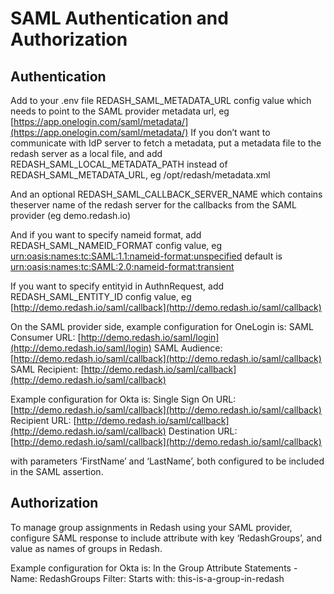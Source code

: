 # SAML Authentication and Authorization

## Authentication

Add to your .env file REDASH_SAML_METADATA_URL config value which needs to point to the SAML provider metadata url, eg [https://app.onelogin.com/saml/metadata/](https://app.onelogin.com/saml/metadata/) If you don’t want to communicate with IdP server to fetch a metadata, put a metadata file to the redash server as a local file, and add REDASH_SAML_LOCAL_METADATA_PATH instead of REDASH_SAML_METADATA_URL, eg /opt/redash/metadata.xml

And an optional REDASH_SAML_CALLBACK_SERVER_NAME which contains theserver name of the redash server for the callbacks from the SAML provider (eg demo.redash.io)

And if you want to specify nameid format, add REDASH_SAML_NAMEID_FORMAT config value, eg [urn:oasis:names:tc:SAML:1.1:nameid-format:unspecified](urn:oasis:names:tc:SAML:1.1:nameid-format:unspecified)
default is [urn:oasis:names:tc:SAML:2.0:nameid-format:transient](urn:oasis:names:tc:SAML:2.0:nameid-format:transient)

If you want to specify entityid in AuthnRequest, add REDASH_SAML_ENTITY_ID config value, eg [http://demo.redash.io/saml/callback](http://demo.redash.io/saml/callback)

On the SAML provider side, example configuration for OneLogin is:
SAML Consumer URL: [http://demo.redash.io/saml/login](http://demo.redash.io/saml/login)
SAML Audience: [http://demo.redash.io/saml/callback](http://demo.redash.io/saml/callback)
SAML Recipient: [http://demo.redash.io/saml/callback](http://demo.redash.io/saml/callback)

Example configuration for Okta is: Single Sign On URL: [http://demo.redash.io/saml/callback](http://demo.redash.io/saml/callback)
Recipient URL: [http://demo.redash.io/saml/callback](http://demo.redash.io/saml/callback)
Destination URL: [http://demo.redash.io/saml/callback](http://demo.redash.io/saml/callback)

with parameters ‘FirstName’ and ‘LastName’, both configured to be included in the SAML assertion.

## Authorization

To manage group assignments in Redash using your SAML provider, configure SAML response to include attribute with key ‘RedashGroups’, and value as names of groups in Redash.

Example configuration for Okta is: In the Group Attribute Statements - Name: RedashGroups Filter: Starts with: this-is-a-group-in-redash
